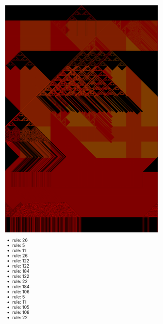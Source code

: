 ![photo](./output.png) 
 * rule: 26
* rule: 5
* rule: 11
* rule: 26
* rule: 122
* rule: 122
* rule: 184
* rule: 122
* rule: 22
* rule: 184
* rule: 106
* rule: 5
* rule: 11
* rule: 105
* rule: 108
* rule: 22

